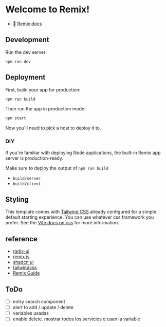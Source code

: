 # Welcome to Remix!

- 📖 [Remix docs](https://remix.run/docs)

## Development

Run the dev server:

```shellscript
npm run dev
```

## Deployment

First, build your app for production:

```sh
npm run build
```

Then run the app in production mode:

```sh
npm start
```

Now you'll need to pick a host to deploy it to.

### DIY

If you're familiar with deploying Node applications, the built-in Remix app server is production-ready.

Make sure to deploy the output of `npm run build`

- `build/server`
- `build/client`

## Styling

This template comes with [Tailwind CSS](https://tailwindcss.com/) already configured for a simple default starting experience. You can use whatever css framework you prefer. See the [Vite docs on css](https://vitejs.dev/guide/features.html#css) for more information.

## reference
- [radix-ui](https://www.radix-ui.com)
- [remix js](https://remix.run/docs/en/main)
- [shadcn ui](https://ui.shadcn.com/docs)
- [tailwindcss](https://tailwindcss.com/docs/installation)
- [Remix Guide](https://remix.guide)

## ToDo
- [ ] entry search component
- [ ] alert to add / update / delete
- [ ] variables usadas
- [ ] enable delete. mostrar todos los servicios q usan la variable 
